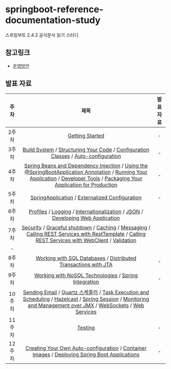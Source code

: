 # springboot-reference-documentation-study
스프링부트 2.4.3 공식문서 읽기 스터디

## 참고링크
- [운영방안](https://www.notion.so/Reference-Documentation-Study-1-d385c8e2705844e2b28181fcd71cb59d)

## 발표 자료
| 주차 | 제목 | 발표자료
| :---: | :---: | :---:
| 2주차 | [Getting Started](https://docs.spring.io/spring-boot/docs/2.4.3/reference/html/getting-started.html) | -
| 3주차 | [Build System](https://docs.spring.io/spring-boot/docs/2.4.3/reference/html/using-spring-boot.html#using-boot-build-systems) / [Structuring Your Code](https://docs.spring.io/spring-boot/docs/2.4.3/reference/html/using-spring-boot.html#using-boot-structuring-your-code) / [Configuration Classes](https://docs.spring.io/spring-boot/docs/2.4.3/reference/html/using-spring-boot.html#using-boot-configuration-classes) / [Auto-configuration](https://docs.spring.io/spring-boot/docs/2.4.3/reference/html/using-spring-boot.html#using-boot-auto-configuration) | -
| 4주차 | [Spring Beans and Dependency Injection](https://docs.spring.io/spring-boot/docs/2.4.3/reference/html/using-spring-boot.html#using-boot-spring-beans-and-dependency-injection) / [Using the @SpringBootApplication Annotation](https://docs.spring.io/spring-boot/docs/2.4.3/reference/html/using-spring-boot.html#using-boot-using-springbootapplication-annotation) / [Running Your Application](https://docs.spring.io/spring-boot/docs/2.4.3/reference/html/using-spring-boot.html#using-boot-running-your-application) / [Developer Tools](https://docs.spring.io/spring-boot/docs/2.4.3/reference/html/using-spring-boot.html#using-boot-devtools) / [Packaging Your Application for Production](https://docs.spring.io/spring-boot/docs/2.4.3/reference/html/using-spring-boot.html#using-boot-packaging-for-production) | -
| 5주차 | [SpringApplication](https://docs.spring.io/spring-boot/docs/2.4.3/reference/html/spring-boot-features.html#boot-features) / [Externalized Configuration](https://docs.spring.io/spring-boot/docs/2.4.3/reference/html/spring-boot-features.html#boot-features-external-config) | -
| 6주차 | [Profiles](https://docs.spring.io/spring-boot/docs/2.4.3/reference/html/spring-boot-features.html#boot-features-profiles) / [Logging](https://docs.spring.io/spring-boot/docs/2.4.3/reference/html/spring-boot-features.html#boot-features-logging) / [Internationalization](https://docs.spring.io/spring-boot/docs/2.4.3/reference/html/spring-boot-features.html#boot-features-internationalization) / [JSON](https://docs.spring.io/spring-boot/docs/2.4.3/reference/html/spring-boot-features.html#boot-features-json) / [Developing Web Application](https://docs.spring.io/spring-boot/docs/2.4.3/reference/html/spring-boot-features.html#boot-features-developing-web-applications)
| 7주차 | [Security](https://docs.spring.io/spring-boot/docs/2.4.3/reference/html/spring-boot-features.html#boot-features-security) / [Graceful shutdown](https://docs.spring.io/spring-boot/docs/2.4.3/reference/html/spring-boot-features.html#boot-features-graceful-shutdown) / [Caching](https://docs.spring.io/spring-boot/docs/2.4.3/reference/html/spring-boot-features.html#boot-features-caching) / [Messaging](https://docs.spring.io/spring-boot/docs/2.4.3/reference/html/spring-boot-features.html#boot-features-messaging) / [Calling REST Services with RestTemplate](https://docs.spring.io/spring-boot/docs/2.4.3/reference/html/spring-boot-features.html#boot-features-resttemplate) / [Calling REST Services with WebClient](https://docs.spring.io/spring-boot/docs/2.4.3/reference/html/spring-boot-features.html#boot-features-webclient) / [Validation](https://docs.spring.io/spring-boot/docs/2.4.3/reference/html/spring-boot-features.html#boot-features-validation)
| -
| 8주차 | [Working with SQL Databases](https://docs.spring.io/spring-boot/docs/2.4.3/reference/html/spring-boot-features.html#boot-features-sql) / [Distributed Transactions with JTA](https://docs.spring.io/spring-boot/docs/2.4.3/reference/html/spring-boot-features.html#boot-features-jta) | -
| 9주차 | [Working with NoSQL Technologies](https://docs.spring.io/spring-boot/docs/2.4.3/reference/html/spring-boot-features.html#boot-features-nosql) / [Spring Integration](https://docs.spring.io/spring-boot/docs/2.4.3/reference/html/spring-boot-features.html#boot-features-integration) | -
| 10주차 | [Sending Email](https://docs.spring.io/spring-boot/docs/2.4.3/reference/html/spring-boot-features.html#boot-features-email) / [Quartz 스케줄러](https://docs.spring.io/spring-boot/docs/2.4.3/reference/html/spring-boot-features.html#boot-features-quartz) / [Task Execution and Scheduling](https://docs.spring.io/spring-boot/docs/2.4.3/reference/html/spring-boot-features.html#boot-features-task-execution-scheduling) / [Hazelcast](https://docs.spring.io/spring-boot/docs/2.4.3/reference/html/spring-boot-features.html#boot-features-hazelcast) / [Spring Session](https://docs.spring.io/spring-boot/docs/2.4.3/reference/html/spring-boot-features.html#boot-features-session) / [Monitoring and Management over JMX](https://docs.spring.io/spring-boot/docs/2.4.3/reference/html/spring-boot-features.html#boot-features-jmx) / [WebSockets](https://docs.spring.io/spring-boot/docs/2.4.3/reference/html/spring-boot-features.html#boot-features-websockets) / [Web Services](https://docs.spring.io/spring-boot/docs/2.4.3/reference/html/spring-boot-features.html#boot-features-webservices)
| 11주차 | [Testing](https://docs.spring.io/spring-boot/docs/2.4.3/reference/html/spring-boot-features.html#boot-features-testing) | -
| 12주차 | [Creating Your Own Auto-configuration](https://docs.spring.io/spring-boot/docs/2.4.3/reference/html/spring-boot-features.html#boot-features-developing-auto-configuration) / [Container Images](https://docs.spring.io/spring-boot/docs/2.4.3/reference/html/spring-boot-features.html#boot-features-container-images) / [Deploying Spring Boot Applications](https://docs.spring.io/spring-boot/docs/2.4.3/reference/html/deployment.html#deployment) | - 
